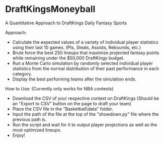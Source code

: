 # DraftKingsMoneyball
A Quantitative Approach to DraftKings Daily Fantasy Sports


Approach:

- Calculate the expected values of a variety of individual player statistics using their last 10 games. (Pts, Steals, Assists, Rebounds, etc.)
- Brute force the best 250 lineups that maximize projected fantasy points while remaining under the $50,000 DraftKings budget.
- Run a Monte Carlo simulation by randomly selected individual player statistics from the normal distribution of their past performance in each category.
- Display the best performing teams after the simulation ends.

How to Use:
(Currently only works for NBA contests)
- Download the CSV of your respective contest on DraftKings (Should be an "Export to CSV" button on the page to draft your team)
- Place the CSV file in the "Basketball\data\" folder.
- Input the path of the file at the top of the "showdown.py" file where the previous path is.
- Run the script and wait for it to output player projections as well as the most optimized lineups.
- Enjoy!
